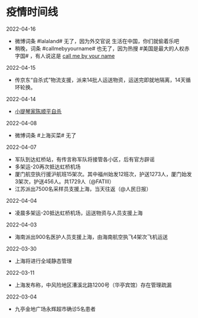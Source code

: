 # 疫情时间线

2022-04-16

* 微博词条 #lalaland# 无了，因为外交官说 生活在中国，你们就偷着乐吧
* 稍晚，词条 #callmebyyourname# 也无了，因为热搜 #美国是最大的人权赤字国# ，有人说这是 [call me by your name](微博/CallMeByYourName.jpg)

2022-04-15

* 传京东“自杀式”物流支援，派来14批人运送物资，运送完即就地隔离，14天循环轮换。

2022-04-14

* [小提琴家陈顺平自杀](公众号/小提琴家陈顺平自杀.md)

2022-04-08

* 微博词条 #上海买菜# 无了

2022-04-07

* 军队到达虹桥站，有传言称军队将接管各小区，后有官方辟谣
* 多架运-20再次抵达虹桥机场
* 厦门航空执行援沪航班15架次。其中福州始发12班次，护送1273人，厦门始发3架次，护送456人。共1729人（@FATIII）
* 江苏派出7500名采样员支援上海，当天往返（@人民日报）

2022-04-04

* 凌晨多架运-20抵达虹桥机场，运送物资与人员支援上海

2022-04-03

* 海南派出900名医护人员支援上海，由海南航空执飞4架次飞机运送

2022-03-30

* 上海将进行全域静态管理

2022-03-11

* 上海发布称，中风险地区漕溪北路1200号（华亭宾馆）存在管理疏漏

2022-03-04

* 九亭金地广场永辉超市确诊5名患者